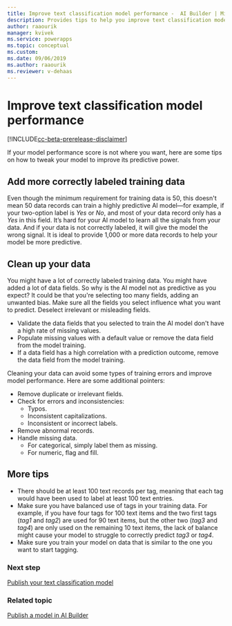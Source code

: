 ```yaml
---
title: Improve text classification model performance -  AI Builder | Microsoft Docs
description: Provides tips to help you improve text classification model performance in AI Builder.
author: raaourik 
manager: kvivek
ms.service: powerapps
ms.topic: conceptual
ms.custom: 
ms.date: 09/06/2019
ms.author: raaourik 
ms.reviewer: v-dehaas
---
```


# Improve text classification model performance

[!INCLUDE[cc-beta-prerelease-disclaimer](./includes/cc-beta-prerelease-disclaimer.md)]

If your model performance score is not where you want, here are some tips on how to tweak your model to improve its predictive power.

## Add more correctly labeled training data

Even though the minimum requirement for training data is 50, this doesn't mean 50 data records can train a highly predictive AI model—for example, if your two-option label is *Yes* or *No*, and most of your data record only has a *Yes* in this field. It’s hard for your AI model to learn all the signals from your data. And if your data is not correctly labeled, it will give the model the wrong signal. It is ideal to provide 1,000 or more data records to help your model be more predictive.

## Clean up your data

You might have a lot of correctly labeled training data. You might have added a lot of data fields. So why is the AI model not as predictive as you expect? It could be that you're selecting too many fields, adding an unwanted bias. Make sure all the fields you select influence what you want to predict. Deselect irrelevant or misleading fields.

 - Validate the data fields that you selected to train the AI model don't have a high rate of missing values. 
 - Populate missing values with a default value or remove the data field from the model training. 
 - If a data field has a high correlation with a prediction outcome, remove the data field from the model training.

Cleaning your data can avoid some types of training errors and improve model performance. Here are some additional pointers:

- Remove duplicate or irrelevant fields.
- Check for errors and inconsistencies:
  - Typos.
  - Inconsistent capitalizations.
  - Inconsistent or incorrect labels.
- Remove abnormal records.
- Handle missing data.
  - For categorical, simply label them as missing.
  - For numeric, flag and fill.

## More tips

- There should be at least 100 text records per tag, meaning that each tag would have been used to label at least 100 text entries.
- Make sure you have balanced use of tags in your training data. For example, if you have four tags for 100 text items and the two first tags (*tag1* and *tag2*) are used for 90 text items, but the other two (*tag3* and *tag4*) are only used on the remaining 10 text items, the lack of balance might cause your model to struggle to correctly predict *tag3* or *tag4*.
- Make sure you train your model on data that is similar to the one you want to start tagging.

### Next step

[Publish your text classification model](publish-text-classification-model.md) 

### Related topic

[Publish a model in AI Builder](publish-model.md)

